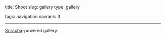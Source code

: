 title: Shoot
slug: gallery
type: gallery

tags: navigation
navrank: 3

---

[Sriracha](http://github.com:ngokevin/sriracha)-powered gallery.

